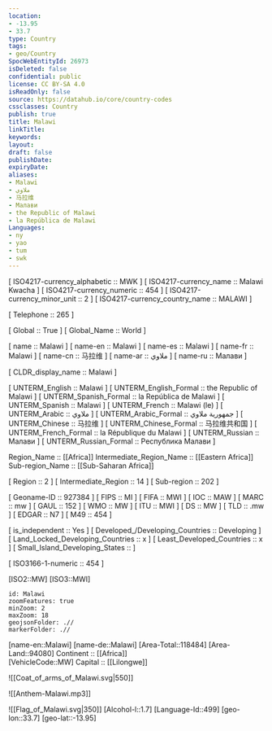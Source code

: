 ```yaml
---
location:
- -13.95
- 33.7
type: Country
tags:
- geo/Country
SpocWebEntityId: 26973
isDeleted: false
confidential: public
license: CC BY-SA 4.0
isReadOnly: false
source: https://datahub.io/core/country-codes
cssclasses: Country
publish: true
title: Malawi
linkTitle: 
keywords: 
layout: 
draft: false
publishDate: 
expiryDate: 
aliases:
- Malawi
- ملاوي
- 马拉维
- Малави
- the Republic of Malawi
- la República de Malawi
Languages:
- ny
- yao
- tum
- swk
---
```



[	ISO4217-currency_alphabetic	 :: MWK ] 
[	ISO4217-currency_name	 :: Malawi Kwacha ] 
[	ISO4217-currency_numeric	 :: 454 ] 
[	ISO4217-currency_minor_unit	 :: 2 ] 
[	ISO4217-currency_country_name	 :: MALAWI ] 

[	Telephone	 :: 265 ] 

[	Global	 :: True ] 
[	Global_Name	 :: World ] 

[	name	 :: Malawi ] 
[	name-en	 :: Malawi ] 
[	name-es	 :: Malawi ] 
[	name-fr	 :: Malawi ] 
[	name-cn	 :: 马拉维 ] 
[	name-ar	 :: ملاوي ] 
[	name-ru	 :: Малави ] 

[	CLDR_display_name	 :: Malawi ] 

[	UNTERM_English	 :: Malawi ] 
[	UNTERM_English_Formal	 :: the Republic of Malawi ] 
[	UNTERM_Spanish_Formal	 :: la República de Malawi ] 
[	UNTERM_Spanish	 :: Malawi ] 
[	UNTERM_French	 :: Malawi (le) ] 
[	UNTERM_Arabic	 :: ملاوي ] 
[	UNTERM_Arabic_Formal	 :: جمهورية ملاوي ] 
[	UNTERM_Chinese	 :: 马拉维 ] 
[	UNTERM_Chinese_Formal	 :: 马拉维共和国 ] 
[	UNTERM_French_Formal	 :: la République du Malawi ] 
[	UNTERM_Russian	 :: Малави ] 
[	UNTERM_Russian_Formal	 :: Республика Малави ] 

Region_Name ::  [[Africa]] 
Intermediate_Region_Name ::  [[Eastern Africa]] 
Sub-region_Name ::  [[Sub-Saharan Africa]] 

[	Region	 :: 2 ] 
[	Intermediate_Region	 :: 14 ] 
[	Sub-region	 :: 202 ] 

[	Geoname-ID	 :: 927384 ] 
[	FIPS	 :: MI ] 
[	FIFA	 :: MWI ] 
[	IOC	 :: MAW ] 
[	MARC	 :: mw ] 
[	GAUL	 :: 152 ] 
[	WMO	 :: MW ] 
[	ITU	 :: MWI ] 
[	DS	 :: MW ] 
[	TLD	 :: .mw ] 
[	EDGAR	 :: N7 ] 
[	M49	 :: 454 ] 

[	is_independent	 :: Yes ] 
[	Developed_/Developing_Countries	 :: Developing ] 
[	Land_Locked_Developing_Countries	 :: x ] 
[	Least_Developed_Countries	 :: x ] 
[	Small_Island_Developing_States	 ::  ] 

[	ISO3166-1-numeric	 :: 454 ] 



[ISO2::MW] 
[ISO3::MWI] 
```leaflet
id: Malawi
zoomFeatures: true 
minZoom: 2 
maxZoom: 18
geojsonFolder: .//
markerFolder: .//
```

[name-en::Malawi] 
[name-de::Malawi] 
[Area-Total::118484] 
[Area-Land::94080] 
Continent :: [[Africa]]  
[VehicleCode::MW] 
Capital :: [[Lilongwe]]  

![[Coat_of_arms_of_Malawi.svg|550]] 

![[Anthem-Malawi.mp3]] 

![[Flag_of_Malawi.svg|350]] 
[Alcohol-l::1.7] 
[Language-Id::499] 
[geo-lon::33.7] 
[geo-lat::-13.95] 




